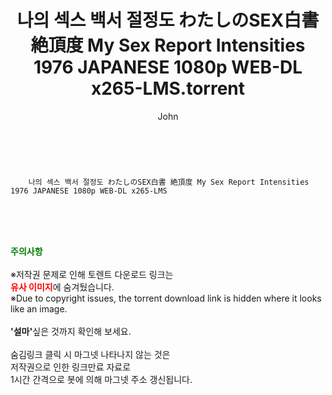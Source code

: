 ﻿---
layout: post
title:  "    나의 섹스 백서 절정도 わたしのSEX白書 絶頂度 My Sex Report Intensities 1976 JAPANESE 1080p WEB-DL x265-LMS.torrent"
author: John
categories: [ 영화 ]
tags: [  ]
image:  
description: "    나의 섹스 백서 절정도 わたしのSEX白書 絶頂度 My Sex Report Intensities 1976 JAPANESE 1080p WEB-DL x265-LMS torrent 정보 공유"
toc: true
toc_sticky: true
---

<br>

        나의 섹스 백서 절정도 わたしのSEX白書 絶頂度 My Sex Report Intensities 1976 JAPANESE 1080p WEB-DL x265-LMS  
    
<br><br><br>
<p data-ke-size="size16"><b><span style="color: green;">주의사항</span></b><br /><br />※저작권 문제로 인해 토렌트 다운로드 링크는<br /><b><span style="color: red;">유사 이미지</span></b>에 숨겨뒀습니다.<br />※Due to copyright issues, the torrent download link is hidden where it looks like an image.<br /><br /><b>'설마'</b>싶은 것까지 확인해 보세요.<br /><br />숨김링크 클릭 시 마그넷 나타나지 않는 것은<br />저작권으로 인한 링크만료 자료로<br />1시간 간격으로 봇에 의해 마그넷 주소 갱신됩니다.</p>
